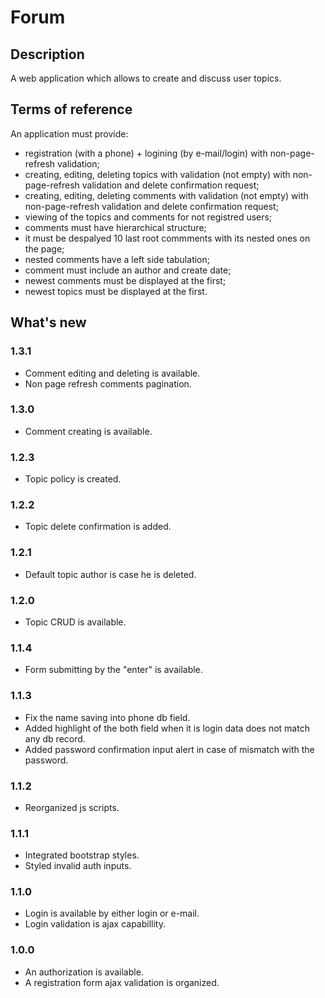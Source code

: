 # Forum

## Description
A web application which allows to create and discuss user topics.

## Terms of reference
An application must provide:
- registration (with a phone) + logining (by e-mail/login) with non-page-refresh validation;
- creating, editing, deleting topics with validation (not empty) with non-page-refresh validation and delete confirmation request;
- creating, editing, deleting comments with validation (not empty) with non-page-refresh validation and delete confirmation request;
- viewing of the topics and comments for not registred users;
- comments must have hierarchical structure;
- it must be despalyed 10 last root commments with its nested ones on the page;
- nested comments have a left side tabulation;
- comment must include an author and create date;
- newest comments must be displayed at the first;
- newest topics must be displayed at the first.

## What's new

### 1.3.1
- Comment editing and deleting is available.
- Non page refresh comments pagination.

### 1.3.0
- Comment creating is available.

### 1.2.3
- Topic policy is created.

### 1.2.2
- Topic delete confirmation is added.

### 1.2.1
- Default topic author is case he is deleted.

### 1.2.0
- Topic CRUD is available.

### 1.1.4
- Form submitting by the "enter" is available.

### 1.1.3
- Fix the name saving into phone db field.
- Added highlight of the both field when it is login data does not match any db record.
- Added password confirmation input alert in case of mismatch with the password.

### 1.1.2
- Reorganized js scripts.

### 1.1.1
- Integrated bootstrap styles.
- Styled invalid auth inputs.

### 1.1.0
- Login is available by either login or e-mail.
- Login validation is ajax capabillity.

### 1.0.0
- An authorization is available.
- A registration form ajax validation is organized.